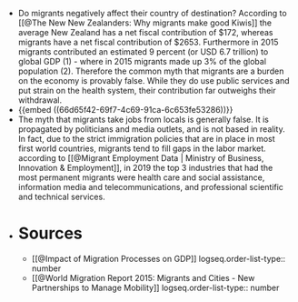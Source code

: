 - Do migrants negatively affect their country of destination? According to [[@The New New Zealanders: Why migrants make good Kiwis]] the average New Zealand has a net fiscal contribution of $172, whereas migrants have a net fiscal contribution of $2653. Furthermore in 2015 migrants contributed an estimated 9 percent (or USD 6.7 trillion) to global GDP (1) - where in 2015 migrants made up 3% of the global population (2). Therefore the common myth that migrants are a burden on the economy is provably false. While they do use public services and put strain on the health system, their contribution far outweighs their withdrawal.
- {{embed ((66d65f42-69f7-4c69-91ca-6c653fe53286))}}
- The myth that migrants take jobs from locals is generally false. It is propagated by politicians and media outlets, and is not based in reality. In fact, due to the strict immigration policies that are in place in most first world countries, migrants tend to fill gaps in the labor market. according to [[@Migrant Employment Data | Ministry of Business, Innovation & Employment]], in 2019 the top 3 industries that had the most permanent migrants were health care and social assistance, information media and telecommunications, and professional scientific and technical services.
- # Sources
	- [[@Impact of Migration Processes on GDP]]
	  logseq.order-list-type:: number
	- [[@World Migration Report 2015: Migrants and Cities - New Partnerships to Manage Mobility]]
	  logseq.order-list-type:: number